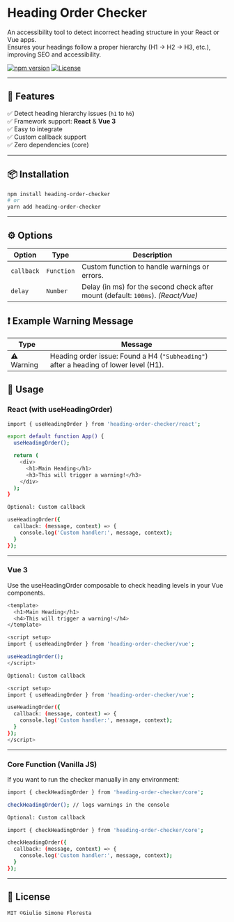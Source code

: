 # Heading Order Checker

An accessibility tool to detect incorrect heading structure in your React or Vue apps.  
Ensures your headings follow a proper hierarchy (H1 → H2 → H3, etc.), improving SEO and accessibility.

[![npm version](https://img.shields.io/npm/v/heading-order-checker.svg)](https://www.npmjs.com/package/heading-order-checker)
[![License](https://img.shields.io/npm/l/heading-order-checker.svg)](LICENSE)

---

## 🚀 Features
✅ Detect heading hierarchy issues (`h1` to `h6`)  
✅ Framework support: **React** & **Vue 3**  
✅ Easy to integrate  
✅ Custom callback support  
✅ Zero dependencies (core)

---

## 📦 Installation

```bash
npm install heading-order-checker
# or
yarn add heading-order-checker
```
---
## ⚙️ Options

| Option     | Type       | Description                                                                      |
|------------|------------|----------------------------------------------------------------------------------|
| `callback` | `Function` | Custom function to handle warnings or errors.                                    |
| `delay`    | `Number`   | Delay (in ms) for the second check after mount (default: `100ms`). *(React/Vue)* |


## ❗ Example Warning Message

| Type       | Message                                                                                   |
|------------|-------------------------------------------------------------------------------------------|
| ⚠️ Warning | Heading order issue: Found a H4 (`"Subheading"`) after a heading of lower level (H1). |

## 🔨 Usage

### React (with useHeadingOrder)
```bash
import { useHeadingOrder } from 'heading-order-checker/react';

export default function App() {
  useHeadingOrder();

  return (
    <div>
      <h1>Main Heading</h1>
      <h3>This will trigger a warning!</h3>
    </div>
  );
}

Optional: Custom callback

useHeadingOrder({
  callback: (message, context) => {
    console.log('Custom handler:', message, context);
  }
});
```
---
### Vue 3
Use the useHeadingOrder composable to check heading levels in your Vue components.
```bash
<template>
  <h1>Main Heading</h1>
  <h4>This will trigger a warning!</h4>
</template>

<script setup>
import { useHeadingOrder } from 'heading-order-checker/vue';

useHeadingOrder();
</script>

Optional: Custom callback

<script setup>
import { useHeadingOrder } from 'heading-order-checker/vue';

useHeadingOrder({
  callback: (message, context) => {
    console.log('Custom handler:', message, context);
  }
});
</script>
```
---
### Core Function (Vanilla JS)
If you want to run the checker manually in any environment:
```bash
import { checkHeadingOrder } from 'heading-order-checker/core';

checkHeadingOrder(); // logs warnings in the console

Optional: Custom callback

import { checkHeadingOrder } from 'heading-order-checker/core';

checkHeadingOrder({
  callback: (message, context) => {
    console.log('Custom handler:', message, context);
  }
});
```
---
## 📄 License
```bash
MIT ©Giulio Simone Floresta
```